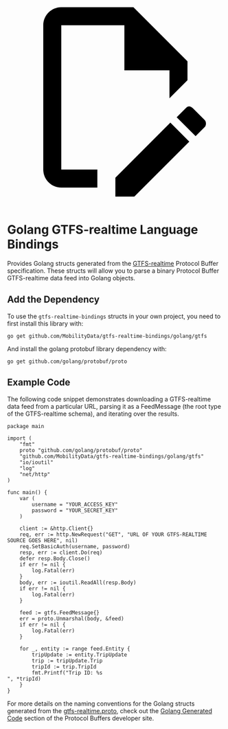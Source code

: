 <a class="pencil-link" href="https://github.com/MobilityData/gtfs-realtime-bindings/edit/master/golang/README.md" title="Edit this page" target="_blank">
    <svg class="pencil" xmlns="http://www.w3.org/2000/svg" viewBox="0 0 24 24"><path d="M10 20H6V4h7v5h5v3.1l2-2V8l-6-6H6c-1.1 0-2 .9-2 2v16c0 1.1.9 2 2 2h4v-2m10.2-7c.1 0 .3.1.4.2l1.3 1.3c.2.2.2.6 0 .8l-1 1-2.1-2.1 1-1c.1-.1.2-.2.4-.2m0 3.9L14.1 23H12v-2.1l6.1-6.1 2.1 2.1Z"></path></svg>
  </a>
  
# Golang GTFS-realtime Language Bindings

Provides Golang structs generated from the
[GTFS-realtime](https://github.com/google/transit/tree/master/gtfs-realtime) Protocol
Buffer specification.  These structs will allow you to parse a binary Protocol
Buffer GTFS-realtime data feed into Golang objects.

## Add the Dependency

To use the `gtfs-realtime-bindings` structs in your own project, you need to
first install this library with: 

```
go get github.com/MobilityData/gtfs-realtime-bindings/golang/gtfs
```

And install the golang protobuf library dependency with:
```
go get github.com/golang/protobuf/proto
```

## Example Code

The following code snippet demonstrates downloading a GTFS-realtime data feed
from a particular URL, parsing it as a FeedMessage (the root type of the
GTFS-realtime schema), and iterating over the results.

```golang
package main

import (
    "fmt"
    proto "github.com/golang/protobuf/proto"
    "github.com/MobilityData/gtfs-realtime-bindings/golang/gtfs"
    "io/ioutil"
    "log"
    "net/http"
)

func main() {
    var (
        username = "YOUR_ACCESS_KEY"
        password = "YOUR_SECRET_KEY"
    )

    client := &http.Client{}
    req, err := http.NewRequest("GET", "URL OF YOUR GTFS-REALTIME SOURCE GOES HERE", nil)
    req.SetBasicAuth(username, password)
    resp, err := client.Do(req)
    defer resp.Body.Close()
    if err != nil {
        log.Fatal(err)
    }
    body, err := ioutil.ReadAll(resp.Body)
    if err != nil {
        log.Fatal(err)
    }

    feed := gtfs.FeedMessage{}
    err = proto.Unmarshal(body, &feed)
    if err != nil {
        log.Fatal(err)
    }

    for _, entity := range feed.Entity {
        tripUpdate := entity.TripUpdate
        trip := tripUpdate.Trip
        tripId := trip.TripId
        fmt.Printf("Trip ID: %s
", *tripId)
    }
}
```

For more details on the naming conventions for the Golang structs generated
from the
[gtfs-realtime.proto](https://github.com/google/transit/blob/master/gtfs-realtime/proto/gtfs-realtime.proto),
check out the
[Golang Generated Code](https://developers.google.com/protocol-buffers/docs/reference/go-generated)
section of the Protocol Buffers developer site.
